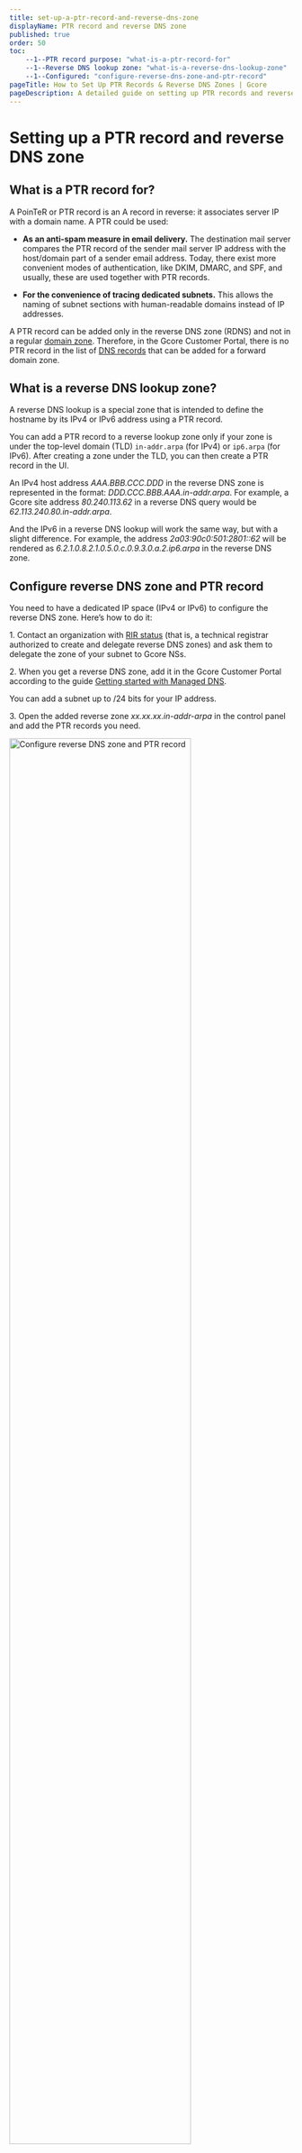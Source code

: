 ```yaml
---
title: set-up-a-ptr-record-and-reverse-dns-zone
displayName: PTR record and reverse DNS zone
published: true
order: 50
toc:
    --1--PTR record purpose: "what-is-a-ptr-record-for"
    --1--Reverse DNS lookup zone: "what-is-a-reverse-dns-lookup-zone"
    --1--Configured: "configure-reverse-dns-zone-and-ptr-record"
pageTitle: How to Set Up PTR Records & Reverse DNS Zones | Gcore
pageDescription: A detailed guide on setting up PTR records and reverse DNS zones to prevent your emails from being marked as spam.
---
```

# Setting up a PTR record and reverse DNS zone

## What is a PTR record for?

A PoinTeR or PTR record is an A record in reverse: it associates server IP with a  domain name. A PTR could be used:

- **As an anti-spam measure in email delivery.** The destination mail server compares the PTR record of the sender mail server IP address with the host/domain part of a sender email address. Today, there exist more convenient modes of authentication, like DKIM, DMARC, and SPF, and usually, these are used together with PTR records.

- **For the convenience of tracing dedicated subnets.** This allows the naming of subnet sections with human-readable domains instead of IP addresses.

<alert-element type="info" title="Info">

A PTR record can be added only in the reverse DNS zone (RDNS) and not in a regular <a href="https://gcore.com/learning/what-is-dns-zone/" target="_blank">domain zone</a>. Therefore, in the Gcore Customer Portal, there is no PTR record in the list of <a href="https://gcore.com/docs/dns/dns-records" target="_blank">DNS records</a> that can be added for a forward domain zone.

</alert-element>

## What is a reverse DNS lookup zone?

A reverse DNS lookup is a special zone that is intended to define the hostname by its IPv4 or IPv6 address using a PTR record.

You can add a PTR record to a reverse lookup zone only if your zone is under the top-level domain (TLD) `in-addr.arpa` (for IPv4) or `ip6.arpa` (for IPv6). After creating a zone under the TLD, you can then create a PTR record in the UI.

An IPv4 host address *AAA.BBB.CCC.DDD* in the reverse DNS zone is represented in the format: *DDD.CCC.BBB.AAA.in-addr.arpa*. For example, a Gcore site address *80.240.113.62* in a reverse DNS query would be *62.113.240.80.in-addr.arpa*.

And the IPv6 in a reverse DNS lookup will work the same way, but with a slight difference. For example, the address *2a03:90c0:501:2801::62* will be rendered as *6.2.1.0.8.2.1.0.5.0.c.0.9.3.0.a.2.ip6.arpa* in the reverse DNS zone.

## Configure reverse DNS zone and PTR record

You need to have a dedicated IP space (IPv4 or IPv6) to configure the reverse DNS zone. Here’s how to do it:

1\. Contact an organization with <a href="https://nro.net/about/rirs" target="_blank">RIR status</a> (that is, a technical registrar authorized to create and delegate reverse DNS zones) and ask them to delegate the zone of your subnet to Gcore NSs.

2\. When you get a reverse DNS zone, add it in the Gcore Customer Portal according to the guide <a href="https://gcore.com/docs/dns/manage-a-dns-zone#create-dns-zones" target="_blank">Getting started with Managed DNS</a>.

<alert-element type="tip" title="Tip">

You can add a subnet up to /24 bits for your IP address.

</alert-element>

3\. Open the added reverse zone *xx.xx.xx.in-addr-arpa* in the control panel and add the PTR records you need.

<img src="https://assets.gcore.pro/docs/dns/dns-records/set-up-a-ptr-record-and-reverse-dns-zone/add-ptr-record-10.png" alt="Configure reverse DNS zone and PTR record" width="80%">

4\. Specify Gcore’s name servers `ns1.gcorelabs.net` and `ns2.gcdn.services` for the subnet `xx.xx.xx/24` and wait up to 24 hours for DNS cache updating.

<img src="https://assets.gcore.pro/docs/dns/dns-records/set-up-a-ptr-record-and-reverse-dns-zone/added-record-20.png" alt="Configure reverse DNS zone and PTR record" width="80%">

That’s it! The PTR record is now added and will prevent your mail from ending up as spam.